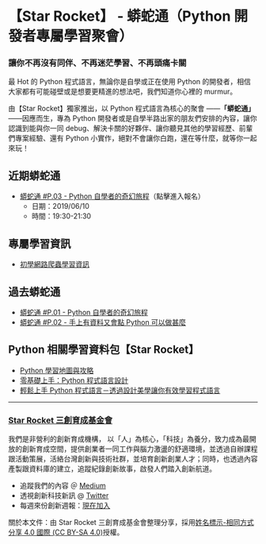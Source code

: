 # 【Star Rocket】 - 蟒蛇通（Python 開發者專屬學習聚會）
### 讓你不再沒有同伴、不再迷茫學習、不再頭痛卡關

最 Hot 的 Python 程式語言，無論你是自學或正在使用 Python 的開發者，相信大家都有可能碰壁或是想要更精進的想法吧，我們知道你心裡的 murmur。

由【Star Rocket】獨家推出，以 Python 程式語言為核心的聚會 ——**「蟒蛇通」**——因應而生，專為 Python 開發者或是自學半路出家的朋友們安排的內容，讓你認識到能與你一同 debug、解決卡關的好夥伴、讓你聽見其他的學習經歷、前輩們專案經驗、還有 Python 小實作，絕對不會讓你白跑，還在等什麼，就等你一起來玩！

## 近期蟒蛇通
* [蟒蛇通 #P.03 - Python 自學者的奇幻旅程](https://www.accupass.com/go/pythononly03)（點擊進入報名）
    * 日期：2019/06/10
    * 時間：19:30-21:30

## 專屬學習資訊
* [初學網路爬蟲學習資訊](https://github.com/StarRocket/Python-only/blob/master/Starter-learning-Web-crawler.md)

## 過去蟒蛇通
* [蟒蛇通 #P.01 - Python 自學者的奇幻旅程](https://github.com/StarRocket/Python-only-P01-2019-Starrocket/blob/master/README.md)
* [蟒蛇通 #P.02 - 手上有資料又會點 Python 可以做甚麼](https://github.com/StarRocket/Python-only-P02-DataScience/blob/master/README.md)

## Python 相關學習資料包【Star Rocket】
* [Python 學習地圖與攻略](https://github.com/StarRocket/Python-learning-map/blob/master/README.md)
* [零基礎上手：Python 程式語言設計](https://github.com/StarRocket/python-beginner-webcrawler-infographic/blob/master/README.md)
* [輕鬆上手 Python 程式語言－透過設計美學讓你有效學習程式語言](https://github.com/StarRocket/Python-starter-training-01)

---
### [Star Rocket 三創育成基金會](https://www.starrocket.io/)
我們是非營利的創新育成機構， 以「人」為核心，「科技」為養分，致力成為最開放的創新育成空間，提供創業者一同工作與腦力激盪的舒適環境，並透過自辦課程跟活動策展，活絡台灣創新與技術社群，並培育創新創業人才；同時，也透過內容產製跟資料庫的建立，追蹤紀錄創新故事，啟發人們踏入創新航道。
* 追蹤我們的內容 ＠ [Medium](https://medium.com/starrocket)
* 透視創新科技新訊 @ [Twitter](https://twitter.com/StarRocket)
* 每週來份創新週報：[現在加入](https://weekly.starrocket.io/)

關於本文件：由 Star Rocket 三創育成基金會整理分享，採用[姓名標示-相同方式分享 4.0 國際 (CC BY-SA 4.0)](https://creativecommons.org/licenses/by-sa/4.0/deed.zh_TW)授權。
